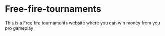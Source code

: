 # Free-fire-tournaments
This is a Free fire tournaments website where you can win money from you pro gameplay 
